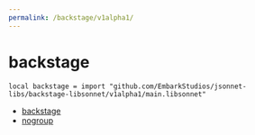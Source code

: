 ```yaml
---
permalink: /backstage/v1alpha1/
---
```


# backstage

```jsonnet
local backstage = import "github.com/EmbarkStudios/jsonnet-libs/backstage-libsonnet/v1alpha1/main.libsonnet"
```



* [backstage](backstage/index.md)
* [nogroup](nogroup/index.md)